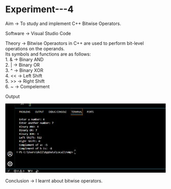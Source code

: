 # Experiment---4

Aim -> To study and implement C++ Bitwise Operators. <br> 

Software -> Visual Studio Code <br> 

Theory -> Bitwise Operaotors in C++ are used to perform bit-level operations on the operands. <br> 
          Its symbols and functions are as follows: <br> 
          1. & -> Binary AND <br>
          2. | -> Binary OR <br>
          3. ^ -> Binary XOR <br> 
          4. << -> Left Shift  <br> 
          5. >> -> Right Shift <br> 
          6. ~ -> Compelement <br> 

Output <br> 

![exp4](https://github.com/Shloka-Patel/Experiment---4/blob/main/Output_4.png) <br> 

Conclusion -> I learnt about bitwise operators. 

